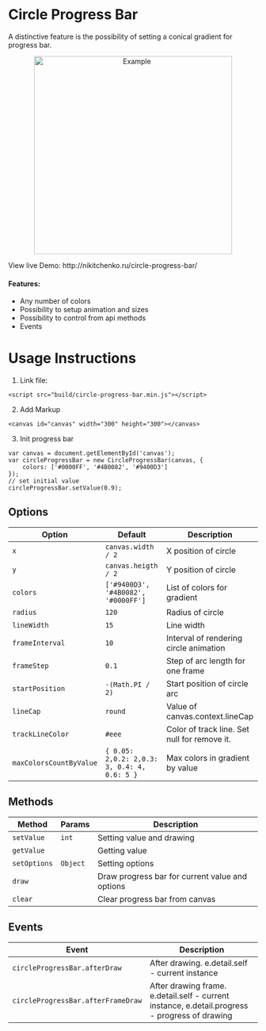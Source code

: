 # Circle Progress Bar
A distinctive feature is the possibility of setting a conical gradient for progress bar.

<p align="center">
       <img src="http://nikitchenko.ru/circle-progress-bar.gif" width="400" alt="Example" />
</p>
View live Demo: http://nikitchenko.ru/circle-progress-bar/

#### Features:
 * Any number of colors
 * Possibility to setup animation and sizes
 * Possibility to control from api methods
 * Events

# Usage Instructions
1. Link file:
```
<script src="build/circle-progress-bar.min.js"></script>
```

2. Add Markup
```
<canvas id="canvas" width="300" height="300"></canvas>
```

3. Init progress bar
```
var canvas = document.getElementById('canvas');
var circleProgressBar = new CircleProgressBar(canvas, {
    colors: ['#0000FF', '#4B0082', '#9400D3']
});
// set initial value
circleProgressBar.setValue(0.9);
```
## Options
| Option | Default | Description |
| --- | --- | --- |
| `x` | `canvas.width / 2` | X position of circle  |
| `y` | `canvas.heigth / 2`| Y position of circle |
| `colors` | `['#9400D3', '#4B0082', '#0000FF']`| List of colors for gradient |
| `radius` | `120`| Radius of circle |
| `lineWidth` | `15`| Line width |
| `frameInterval` | `10`| Interval of rendering circle animation |
| `frameStep` | `0.1`| Step of arc length for one frame |
| `startPosition` | `-(Math.PI / 2)`| Start position of circle arc |
| `lineCap` | `round`| Value of canvas.context.lineCap |
| `trackLineColor` | `#eee`| Color of track line. Set null for remove it. |
| `maxColorsCountByValue` | `{ 0.05: 2,0.2: 2,0.3: 3, 0.4: 4,  0.6: 5 }`| Max colors in gradient by value |

## Methods
| Method | Params | Description |
| --- | --- | --- |
| `setValue` | `int` | Setting value and drawing |
| `getValue` |  | Getting value |
| `setOptions` | `Object` | Setting options |
| `draw` | | Draw progress bar for current value and options |
| `clear` | | Clear progress bar from canvas |

## Events
| Event  | Description |
| --- | --- | 
| `circleProgressBar.afterDraw` | After drawing. e.detail.self - current instance |
| `circleProgressBar.afterFrameDraw` | After drawing frame. e.detail.self - current instance, e.detail.progress - progress of drawing |
